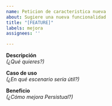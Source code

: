```yaml
---
name: Peticion de caracteristica nueva
about: Sugiere una nueva funcionalidad
title: "[FEATURE]"
labels: mejora
assignees: ''

---
```


**Descripción**  
_(¿Qué quieres?)_

**Caso de uso**  
_(¿En qué escenario sería útil?)_

**Beneficio**  
_(¿Cómo mejora Persistual?)_
